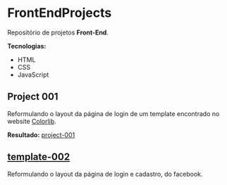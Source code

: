 # FrontEndProjects

Repositório de projetos **Front-End**.

**Tecnologias:**

* HTML
* CSS
* JavaScript

## Project 001

Reformulando o layout da página de login de um template encontrado no website [Colorlib](https://colorlib.com/wp/html5-and-css3-login-forms/).

**Resultado:** [project-001](https://github.com/JesseLopesTI/FrontEndProjects/tree/master/project-001)

## [template-002](https://github.com/JesseLopesTI/FrontEndStudies/tree/master/template-002)

Reformulando o layout da página de login e cadastro, do facebook.
